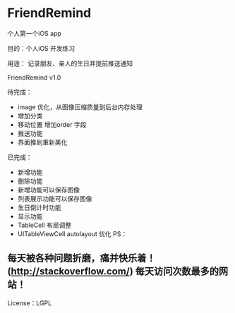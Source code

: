 # FriendRemind

个人第一个iOS app

目的：个人iOS 开发练习

用途： 记录朋友、亲人的生日并提前推送通知

FriendRemind v1.0

待完成：

- image 优化，从图像压缩质量到后台内存处理
- 增加分类
- 移动位置 增加order 字段
- 推送功能
- 界面推到重新美化

已完成：
- 新增功能
- 删除功能
- 新增功能可以保存图像
- 列表展示功能可以保存图像
- 生日倒计时功能
- 显示功能
- TableCell 布局调整
- UITableViewCell autolayout 优化
PS：
## 每天被各种问题折磨，痛并快乐着！ (http://stackoverflow.com/) 每天访问次数最多的网站！ 
License：LGPL 
